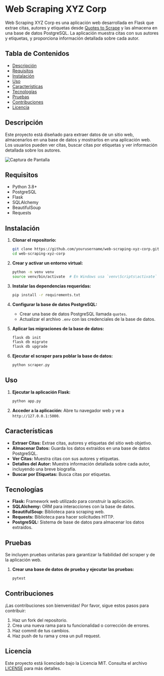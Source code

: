 # Web Scraping XYZ Corp

Web Scraping XYZ Corp es una aplicación web desarrollada en Flask que extrae citas, autores y etiquetas desde [Quotes to Scrape](http://quotes.toscrape.com/) y las almacena en una base de datos PostgreSQL. La aplicación muestra citas con sus autores y etiquetas, y proporciona información detallada sobre cada autor.


## Tabla de Contenidos
- [Descripción](#descripción)
- [Requisitos](#requisitos)
- [Instalación](#instalación)
- [Uso](#uso)
- [Características](#características)
- [Tecnologías](#tecnologías)
- [Pruebas](#pruebas)
- [Contribuciones](#contribuciones)
- [Licencia](#licencia)

## Descripción
Este proyecto está diseñado para extraer datos de un sitio web, almacenarlos en una base de datos y mostrarlos en una aplicación web. Los usuarios pueden ver citas, buscar citas por etiquetas y ver información detallada sobre los autores.

![Captura de Pantalla](images/screenshot.png)

## Requisitos
- Python 3.8+
- PostgreSQL
- Flask
- SQLAlchemy
- BeautifulSoup
- Requests

## Instalación
1. **Clonar el repositorio:**
    ```sh
    git clone https://github.com/yourusername/web-scraping-xyz-corp.git
    cd web-scraping-xyz-corp
    ```

2. **Crear y activar un entorno virtual:**
    ```sh
    python -m venv venv
    source venv/bin/activate  # En Windows usa `venv\Scripts\activate`
    ```

3. **Instalar las dependencias requeridas:**
    ```sh
    pip install -r requirements.txt
    ```

4. **Configurar la base de datos PostgreSQL:**
    - Crear una base de datos PostgreSQL llamada `quotes`.
    - Actualizar el archivo `.env` con las credenciales de la base de datos.

5. **Aplicar las migraciones de la base de datos:**
    ```sh
    flask db init
    flask db migrate
    flask db upgrade
    ```

6. **Ejecutar el scraper para poblar la base de datos:**
    ```sh
    python scraper.py
    ```

## Uso
1. **Ejecutar la aplicación Flask:**
    ```sh
    python app.py
    ```

2. **Acceder a la aplicación:**
    Abre tu navegador web y ve a `http://127.0.0.1:5000`.

## Características
- **Extraer Citas:** Extrae citas, autores y etiquetas del sitio web objetivo.
- **Almacenar Datos:** Guarda los datos extraídos en una base de datos PostgreSQL.
- **Ver Citas:** Muestra citas con sus autores y etiquetas.
- **Detalles del Autor:** Muestra información detallada sobre cada autor, incluyendo una breve biografía.
- **Buscar por Etiquetas:** Busca citas por etiquetas.

## Tecnologías
- **Flask:** Framework web utilizado para construir la aplicación.
- **SQLAlchemy:** ORM para interacciones con la base de datos.
- **BeautifulSoup:** Biblioteca para scraping web.
- **Requests:** Biblioteca para hacer solicitudes HTTP.
- **PostgreSQL:** Sistema de base de datos para almacenar los datos extraídos.

## Pruebas
Se incluyen pruebas unitarias para garantizar la fiabilidad del scraper y de la aplicación web.

1. **Crear una base de datos de prueba y ejecutar las pruebas:**
    ```sh
    pytest
    ```

## Contribuciones
¡Las contribuciones son bienvenidas! Por favor, sigue estos pasos para contribuir:
1. Haz un fork del repositorio.
2. Crea una nueva rama para tu funcionalidad o corrección de errores.
3. Haz commit de tus cambios.
4. Haz push de tu rama y crea un pull request.

## Licencia
Este proyecto está licenciado bajo la Licencia MIT. Consulta el archivo [LICENSE](LICENSE) para más detalles.
